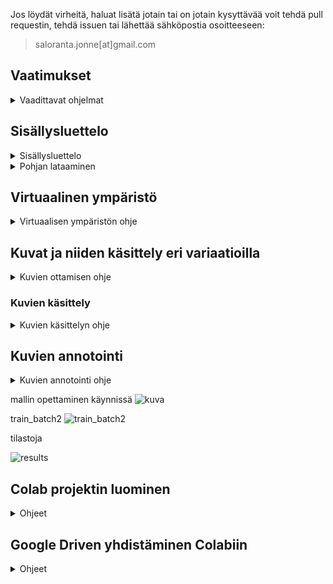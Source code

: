 Jos löydät virheitä, haluat lisätä jotain tai on jotain kysyttävää voit tehdä pull requestin, tehdä issuen tai lähettää sähköpostia osoitteeseen:

> saloranta.jonne[at]gmail.com

## Vaatimukset

<details>
<summary>Vaadittavat ohjelmat</summary>

<br>

[Colab (vaatii Google käyttäjän)](https://colab.research.google.com/)
Colabia Käytetään mallien opettamiseen ja testaamiseen, jos sinulla ei ole omaa konetta jossa on tarpeeksi tehoa ja CUDA yhteensopiva näytönohjain.

Tässä ohjeessa käytetään Colabia, joten tämä ei sisällä ohjeita sille miten CUDA yms asennetaan/käytetään.

[Python](https://www.python.org/downloads/) Python >=3.8, koska Ultralytics vaatii sen.

[Ultralytics](https://github.com/ultralytics/ultralytics) Ultralytics on paketti joka sisältää paljon erilaisia koneoppimis malleja. Tässä ohjeessa käytetään YOLOv8 mallia.

[Ultralytics HUB (vaatii kirjautumisen)](https://hub.ultralytics.com/) Täältä löytyy ilmaisia malleja, joita voi käyttää.

[Ultralytics (ENG.)](https://docs.ultralytics.com/) Täältä löytyy dokumentointia ja ohjeita Ultralyticsin käyttöön.

[LabelImg](https://github.com/HumanSignal/labelImg) on ohjelma jolla voi luoda kuvista annotaatioita. Annotaatiot ovat tiedostoja, jotka sisältävät tiedot kuvan tunnistettavista objekteista.

[Ohjevideo Colabiin (YouTube)](https://youtu.be/WgPbbWmnXJ8)

</details>

## Sisällysluettelo

<details>
<summary>Sisällysluettelo</summary>

<br>

### Vaatimukset

-   [x] [Mallipohjan lataaminen](#mallipohjan-lataaminen)
-   [x] [Virtuaalinen ympäristö](#virtuaalinen-ympäristö)

### Kuvat ja niiden käsittely

-   [x] [Kuvien ottaminen](#kuvien-ottaminen)
-   [x] [Kuvien käsittely](#kuvien-käsittely)
-   [x] [Kuvien muokkaus scripti](#randomize_images.py)

</details>

<details>
<summary>Pohjan lataaminen</summary>

<br>

<a name="mallipohjan-lataaminen"></a>

## Mallipohjan lataaminen

Lataa mallipohja (suositeltavaa) [täältä](https://github.com/JonneSaloranta?tab=repositories) ja pura se haluamaasi kansioon. Voit myös kloonata sen gitillä.

```cmd
git clone https://github.com/JonneSaloranta/YOLO-tunnistus-ohjeet.git
```

</details>

<a name="virtuaalinen-ympäristö"></a>

## Virtuaalinen ympäristö

<details>
<summary>Virtuaalisen ympäristön ohje</summary>
<br>

Virtuaalinen ympäristö kannattaa luoda, jotta ei tule ongelmia eri versioiden kanssa. Tässä ohjeessa käytetään Pythonin omaa virtuaalista ympäristöä.

Avaa komentokehote ja siirry kansioon johon haluat luoda virtuaalisen ympäristön.

![kuva](https://github.com/JonneSaloranta/YOLO-tunnistus-ohjeet/assets/72470168/4263bfae-9e71-4b83-bdff-fe74918119f0)

```cmd
cd C:\Users\user\Desktop\malli
```

Varmista että Python on asennettu ja lisätty ympäristömuuttujiin.

```cmd
python --version
```

jos sinulla on python asennettu oikein, voit jatkaa ja luoda virtuaalisen ympäristö komennolla:

```cmd
python -m venv [kansion nimi]

esim. venv = virtual environment
```

```cmd
python -m venv venv
```

Nyt voit asentaa Ultralyticsin virtuaaliseen ympäristöön.

```cmd
pip install ultralytics
```

</details>

<a name="kuvien-ottaminen"></a>

## Kuvat ja niiden käsittely eri variaatioilla

<details>
<summary>Kuvien ottamisen ohje</summary>

<br>

Kappaleen tunnistus mallin opetusdatan(kuvien) tulisi sisältää mahdollisimman paljon erilaisia variaatiota esim. valaistus, kuvakulma jne. Opetusdatan kuvien määrä on myös tärkeä tekijä. Mitä enemmän kuvia sitä parempi(useimmiten).

### Kuvien ottaminen

-   [x] Erilaiset kuvakulmat
-   [x] Erilaiset valaistukset
-   [x] Erilaiset taustat
-   [x] Erilaiset kameran zoomaukset
-   [x] Erilaiset kameran tarkennukset

</details>

<a name="kuvien-käsittely"></a>

### Kuvien käsittely

<details>
<summary>Kuvien käsittelyn ohje</summary>

<br>

Paras tapa saada mahdollisimman paljon erilaisia realistisia variaatioita kuvista on ottaa niitä itse, tällöin niistä on mahdollisesti helpompi saada hyvää dataa. Suosittelen jättämään seuraavan kuvien käsittely osion väliin, mutta jos haluat käyttää sitä, niin seuraavassa on ohjeet.

Kuvien käsittely on suhteellisen helppoa. Kuvien käsittelyssä on hyvä käyttää erilaisia kuvankäsittelyohjelmia. Esim. GIMP, Photoshop, Paint.net, jne.

Säästän kuitenkin kaikkien aikaa ja hermoja, joten tein lyhyen scriptin Pythonilla, joka käy läpi kaikki kuvat ja muokkaa niitä satunnaisesti omien raja-arvojen mukaan.

> Yksi syötetty kuva

![Yksi syötetty kuva](https://github.com/JonneSaloranta/YOLO-tunnistus-ohjeet/assets/72470168/882321ca-f714-49da-810a-54e99ab78026)

> 50kpl käsiteltyjä kuvia

![50kpl käsiteltyjä kuvia](https://github.com/JonneSaloranta/YOLO-tunnistus-ohjeet/assets/72470168/85b98060-6221-4cf9-bb93-c1b14d1ae2d0)

Scripti löytyy täältä: [randomize_images.py](https://github.com/JonneSaloranta/YOLO-tunnistus-ohjeet/blob/master/randomize_images.py)

<a name="randomize_images.py"></a>

```python
num_variations = 5  # Määrittää kuinka monta kuvaa muokattua kuvaa luodaan per alkuperäinen kuva.

# Tämä on varmaan se tärkein parametri. Muitakin voi muokata jos välttämättä haluaa.

# Eri arvoja jotka määrittävät kuinka paljon kuvaa muokataan.

rotation_limit = 180  # Määrittää kuvan maksimi kiertokulman
resize_min = 0.5  # Minimi skaalauskerroin kuvan pienentämiseen
resize_max = 2.0  # Maksimi skaalauskerroin kuvan suurentamiseen
brightness_min = 0.5  # Minimi kirkkauskerroin
brightness_max = 1.5  # Maksimi kirkkauskerroin
contrast_min = -25  # Minimi kontrastikerroin
contrast_max = 25  # Maksiimi kontrastikerroin
saturation_min = 0.5  # Minimi värikylläisyyskerroin
saturation_max = 1.5  # Makismi värikylläisyyskerroin
exposure_min = 0.5  # Minimi valotuskerroin
exposure_max = 1.5  # Maksimi valotuskerroin
```

</details>

## Kuvien annotointi

<details>

<summary>Kuvien annotointi ohje</summary>

<br>

Kuvien annotointi on tärkeä osa mallin opetusdataa. Annotaatiot ovat tiedostoja, jotka sisältävät tiedot kuvan tunnistettavista objekteista ja niiden sijainnista kuvassa.

Annotaatiot voi luoda monella eri ohjelmalla. Tässä ohjeessa käytetään LabelImg ohjelmaa.

[LabelImg Github](https://github.com/HumanSignal/labelImg) ja lataa se windowsille 'releases' kohdasta.

![kuva](https://github.com/JonneSaloranta/YOLO-tunnistus-ohjeet/assets/72470168/07375ae6-1a5c-4f1b-999c-46dc9c9d6e5e)

Lataamisen jälkeen pura se haluamaasi kansioon ja avaa kyseisessä kansiossa oleva data kansio ja siellä oleva 'predefined_classes.txt' tiedosto.

![kuva](https://github.com/JonneSaloranta/YOLO-tunnistus-ohjeet/assets/72470168/a4d7c399-b311-4719-8e62-1bebdfe1daa5)

![kuva](https://github.com/JonneSaloranta/YOLO-tunnistus-ohjeet/assets/72470168/e334c5a9-1562-47be-92c9-63c6757ed9fd)

Jos et löydä kyseistä tiedostoa, voit luoda sen itse. sijaintiin: data/predefined_classes.txt

Tämä tiedosto sisältää kaikki luokat, joita voi käyttää annotoinnissa. Oman tunnistusmallin luomiseen on hyvä aloittaa tyhjästä ja lisätä luokat joita tarvitset. Luokkia voi lisätä myös myöhemmin.

Tässä on predefinied_classes.txt tiedoston sisältö, josta voi ottaa mallia.

```txt
dog
person
cat
tv
car
meatballs
marinara sauce
tomato soup
chicken noodle soup
french onion soup
chicken breast
ribs
pulled pork
hamburger
cavity
```

Kun olet luonut tiedoston, voit avata LabelImg ohjelman ja valita 'Open Dir' ja valita kansion jossa on kuvat joita haluat annotoida.

Kun olet valinnut kansion, voit valita 'Change Save Dir' ja valita kansion johon annotaatio tiedostot tallennetaan. Tämä kansio on hyvä olla sama kuin kuvien kansio.

![kuva](https://github.com/JonneSaloranta/YOLO-tunnistus-ohjeet/assets/72470168/de50015b-c09b-4ba6-ac36-d5f550454cfd)

Asetuksia, joita pitää/kannattaa muuttaa:

Pakolliset:

-   Vaihda 'PascalVOC' 'Yolo' muotoon.

![kuva](https://github.com/JonneSaloranta/YOLO-tunnistus-ohjeet/assets/72470168/a56e4450-6a79-4b8c-9677-7ac0f1bd8bd9)

Suosittelen:

-   Vaihda 'Auto Save Mode' päälle, jotta annotaatio tiedostot tallentuvat automaattisesti.

![kuva](https://github.com/JonneSaloranta/YOLO-tunnistus-ohjeet/assets/72470168/cc260665-75a7-413a-bfc5-659ceecc4974)

-   Merkitse 'Use Default Label' päälle, jotta voit valita luokan listasta, eikä joka kerta tarvitse kirjoittaa luokkaa itse.

![kuva](https://github.com/JonneSaloranta/YOLO-tunnistus-ohjeet/assets/72470168/f6bfc74b-857d-421a-bcba-5efd8581c04b)

Kun olet valinnut kansion, voit aloittaa annotoinnin painamalla W-näppäintä ja piirtämällä laatikon objektin ympärille. Kun olet piirtänyt laatikon, voit valita luokan listasta tai kirjoittaa sen itse.

![kuva](https://github.com/JonneSaloranta/YOLO-tunnistus-ohjeet/assets/72470168/f8a9ae25-d6ab-4772-ae4c-32178be0719d)

Pikanäppäimet:

-   w = piirrä laatikko
-   d = seuraava kuva
-   a = edellinen kuva
-   ctrl + s = tallenna annotaatio

Kun olet valinnut luokan, voit tallentaa annotaation painamalla 'Save' nappia. 'Auto Save Mode' ollessa päällä, annotaatio tallentuu automaattisesti, kun vaihdat seuraavaan kuvaan.

Nyt kun olemme tutustuneet LabelImg ohjelmaan, voimme aloittaa oikeasti kuvien annotoinnin, joka on tärkein ja aikaa vievin osa mallin luomisessa.

LabelImg:n luomat annotaatio tiedostot ovat txt tiedostoja, jotka sisältävät tiedot kuvan tunnistettavista objekteista. Tiedostot luodaan automaattisesti kun tallennat annotaation.

classes.txt tiedosto sisältää kaikki luokat, joita käytetään annotaatio tiedostoissa ja niiden järjestys on tärkeä. classes.txt tiedosto on samanlainen kuin predefined_classes.txt tiedosto, mutta se sisältää vain käytetyt luokat.

Tässä on esimerkki annotaatio tiedostosta:

```txt
0 0.494280 0.481580 0.216689 0.154176
```

Tiedosto sisältää 5 arvoa, jotka ovat _luokka, x1, y1, x2, y2_

-   _luokka_ on luokka johon objekti kuuluu.
-   _x1_ on annotaation vasemman yläkulman x koordinaatti.
-   _y1_ on annotaation vasemman yläkulman y koordinaatti.
-   _x2_ on annotaation oikean alakulman x koordinaatti.
-   _y2_ on annotaation oikean alakulman y koordinaatti.

![kuva](https://github.com/JonneSaloranta/YOLO-tunnistus-ohjeet/assets/72470168/ff9d9a62-94c9-4f8e-9985-efa38b84cc03)

</details>

mallin opettaminen käynnissä
![kuva](https://github.com/JonneSaloranta/YOLO-tunnistus-ohjeet/assets/72470168/3a907537-620c-4bf3-903b-a56908e90c95)

train_batch2
![train_batch2](https://github.com/JonneSaloranta/YOLO-tunnistus-ohjeet/assets/72470168/20d5e81f-4e48-42fd-8274-c58bfc9e92b4)

tilastoja

![results](https://github.com/JonneSaloranta/YOLO-tunnistus-ohjeet/assets/72470168/18681a4c-e646-481b-87d3-c759ee2be370)

## Colab projektin luominen

<details>
<summary>Ohjeet</summary>

1. Avaa Google Drive ja luo uusi kansio, johon tallennat kaikki tiedostot.

![kuva](https://github.com/JonneSaloranta/YOLO-tunnistus-ohjeet/assets/72470168/cf4d8127-4152-4302-bf6f-db9144dd2c9c)

2. Avaa kansio ja luo uusi Jupiter Notebook painamalla oikealla hiiren näppäimellä ja valitsemalla 'Lisää' ja 'Google Colaboratory'. Tämä luo uuden Jupiter Notebook tiedoston, jonka pitäisi avautua uuteen välilehteen.
   Voit nimeätä tiedoston haluamallasi nimellä, kunhan se on .ipynb muodossa.

![kuva](https://github.com/JonneSaloranta/YOLO-tunnistus-ohjeet/assets/72470168/004a6b70-63e0-42ed-a9c2-8bd43ac069f8)

![kuva](https://github.com/JonneSaloranta/YOLO-tunnistus-ohjeet/assets/72470168/c29ce963-0484-4483-8b21-790c51e2875e)

3. Nyt pitää muokata asetuksia siten, että saadaan GPU(näytönohjain) käyttöön CPU(prosessorin) sijaan. Valitse 'Muokkaa' ja 'Työkirjan asetukset'. Sieltä vaihda CPU T4 GPU:ksi.

![kuva](https://github.com/JonneSaloranta/YOLO-tunnistus-ohjeet/assets/72470168/cf95a9be-eedb-4742-9722-a4c2c81d2d3c)

Tässä paina 'OK' ja 'Tallenna'.

![kuva](https://github.com/JonneSaloranta/YOLO-tunnistus-ohjeet/assets/72470168/aec3d234-e1d6-47d4-8bb5-f7889a1a3cad)

4. Nyt voidaan tarkistaa onko GPU käytössä. Paina '+ Koodi' ja kirjoita seuraava koodi kenttään ja aja se painamalla 'Play' nappia.

```
!nvidia-smi
```

Jos kaikki on mennyt oikein, pitäisi näkyä jotain tällaista.

![kuva](https://github.com/JonneSaloranta/YOLO-tunnistus-ohjeet/assets/72470168/471cd2f8-40a0-4ba5-b7da-a77a91ac12cc)

5. Seuraavaksi lisätään seuraavat koodit samalla tavalla kuin äskeinenkin.

Tällä asennetaan Ultralytics paketti.

```
!pip install ultralytics
```

Tällä otetaan Ultralytics paketti käyttöön.

```
from ultralytics import YOLO
```

ja lopuksi tällä opetetaan malli.

```
!yolo task=detect mode=train model=yolov8n.pt data=../content/drive/MyDrive/AI/Dataset/malli/dataset.yaml epochs=200 imgsz=640
```

Tässä sinun tulee muokata data= kohdassa oleva polku oikeaksi [katso Google Driven yhdistäminen projektiin](#google-drive-yhdistäminen) ja epochs= kohdassa oleva luku haluamaksesi. Epochs tarkoittaa kuinka monta kertaa malli käy läpi kaikki kuvat. Mitä enemmän epochseja, sitä parempi mallista tulee, mutta se vie enemmän aikaa.

</details>

<a name="google-drive-yhdistäminen"></a>

## Google Driven yhdistäminen Colabiin

<details>

<summary>Ohjeet</summary>

1. Paina kansio kuvaketta.

![kuva](https://github.com/JonneSaloranta/YOLO-tunnistus-ohjeet/assets/72470168/7b4021fa-7e32-4635-ba15-d0c93d1b2fbe)

2. Paina 'Ota käyttöön Drive' nappia.

![kuva](https://github.com/JonneSaloranta/YOLO-tunnistus-ohjeet/assets/72470168/20a80be6-b344-4830-9de9-4524e7301745)

3. Anna Colabille lupa käyttää Google Drivea.

![kuva](https://github.com/JonneSaloranta/YOLO-tunnistus-ohjeet/assets/72470168/aed430a8-fd60-431e-a4b3-8407c1e397cd)

4. Tämän jälkeen pitäisi tulla 'drive' kansio näkyviin.

![kuva](https://github.com/JonneSaloranta/YOLO-tunnistus-ohjeet/assets/72470168/908c39b5-71ad-47ed-89ce-7a1ce87e6603)

Tässä tapauksessa Google Driveen luomani kansio on nimeltään 'yolomalli'. nyt voit käyttää sitä polkuna Colabissa.

5. Nyt meidän tarvitsee vielä ladata opetus data kansioineen Google Driveen. Voit joko tuoda kansiot itse tai käyttää tämän repon valmista mallipohjaa. Kansion nimi on 'Dataset' ja se sisältää kaikki tarvittavat tiedostot mallin opettamiseen.

</details>
